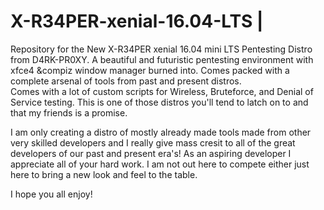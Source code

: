# X-R34PER-xenial-16.04-LTS      |
Repository for the New X-R34PER xenial 16.04 mini LTS Pentesting Distro from D4RK-PR0XY.
A beautiful and futuristic pentesting environment with xfce4 &compiz window manager burned into.
Comes packed with a complete arsenal of tools from past and present distros.  
Comes with a lot of custom scripts for Wireless, Bruteforce, and Denial of Service testing.
This is one of those distros you'll tend to latch on to and that my friends is a promise.

I am only creating a distro of mostly already made tools made from other very skilled developers
and I really give mass cresit to all of the great developers of our past and present era's!
As an aspiring developer I appreciate all of your hard work.
I am not out here to compete either just here to bring a new look and feel to the table.

I hope you all enjoy!


